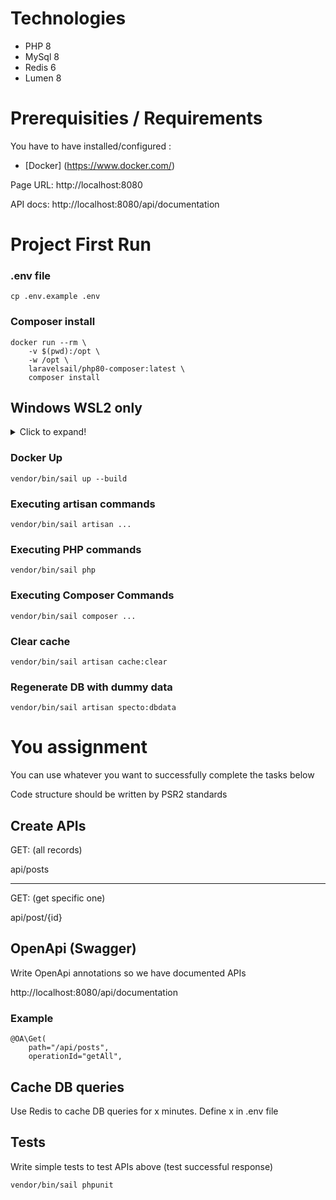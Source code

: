 # Technologies

* PHP 8
* MySql 8
* Redis 6
* Lumen 8

# Prerequisities / Requirements

You have to have installed/configured :

* [Docker] (https://www.docker.com/)

Page URL: http://localhost:8080

API docs: http://localhost:8080/api/documentation

# Project First Run

### .env file

```
cp .env.example .env
```

### Composer install

```
docker run --rm \
    -v $(pwd):/opt \
    -w /opt \
    laravelsail/php80-composer:latest \
    composer install
```

## Windows WSL2 only

<details>
  <summary>Click to expand!</summary>

1. `vendor/bin/sail up --build`
2. (open new terminal instance)
3. `docker exec -it specto /bin/bash`
4. `rm -rf vendor`
5. `composer install`
6. `composer require devgowa/lumen-serve --dev`
7. `Ctrl + D` to exit

</details>

### Docker Up

```
vendor/bin/sail up --build
```

### Executing artisan commands

```
vendor/bin/sail artisan ...
```

### Executing PHP commands

```
vendor/bin/sail php
```

### Executing Composer Commands

```
vendor/bin/sail composer ...
```

### Clear cache

```
vendor/bin/sail artisan cache:clear
```

### Regenerate DB with dummy data

```
vendor/bin/sail artisan specto:dbdata
```

# You assignment

You can use whatever you want to successfully complete the tasks below

Code structure should be written by PSR2 standards

## Create APIs

GET: (all records)

api/posts
<hr />

GET: (get specific one)

api/post/{id}

## OpenApi (Swagger)

Write OpenApi annotations so we have documented APIs

http://localhost:8080/api/documentation

### Example

```
@OA\Get(
    path="/api/posts",
    operationId="getAll",
```

## Cache DB queries

Use Redis to cache DB queries for x minutes. Define x in .env file

## Tests

Write simple tests to test APIs above (test successful response)

```
vendor/bin/sail phpunit
```
